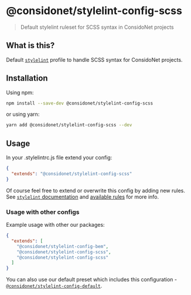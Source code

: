 # @considonet/stylelint-config-scss

> Default stylelint ruleset for SCSS syntax in ConsidoNet projects

## What is this?

Default [`stylelint`](https://github.com/stylelint/stylelint) profile to handle SCSS syntax for ConsidoNet projects.


## Installation

Using npm:

```sh
npm install --save-dev @considonet/stylelint-config-scss
```

or using yarn:

```sh
yarn add @considonet/stylelint-config-scss --dev
```

## Usage

In your .stylelintrc.js file extend your config:

```json
{ 
  "extends": "@considonet/stylelint-config-scss"
}
```

Of course feel free to extend or overwrite this config by adding new rules. See [`stylelint` documentation](https://stylelint.io/user-guide/configuration) and [available rules](https://stylelint.io/user-guide/rules) for more info.

### Usage with other configs

Example usage with other our packages:

```json
{
  "extends": [
    "@considonet/stylelint-config-bem",
    "@considonet/stylelint-config-scss",
    "@considonet/stylelint-config-scss"
  ]
}
```

You can also use our default preset which includes this configuration - [`@considonet/stylelint-config-default`](https://github.com/considonet/stylelint-config-default).
